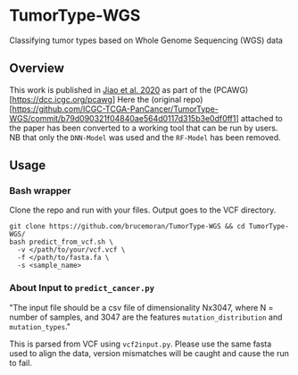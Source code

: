 # TumorType-WGS
Classifying tumor types based on Whole Genome Sequencing (WGS) data

## Overview
This work is published in [Jiao et al. 2020](https://www.nature.com/articles/s41467-019-13825-8) as part of the (PCAWG)[https://dcc.icgc.org/pcawg]
Here the (original repo)[https://github.com/ICGC-TCGA-PanCancer/TumorType-WGS/commit/b79d090321f04840ae564d0117d315b3e0df0ff1] attached to the paper has been converted to a working tool that can be run by users. NB that only the `DNN-Model` was used and the `RF-Model` has been removed.

## Usage

### Bash wrapper
Clone the repo and run with your files. Output goes to the VCF directory.
```
git clone https://github.com/brucemoran/TumorType-WGS && cd TumorType-WGS/
bash predict_from_vcf.sh \
  -v </path/to/your/vcf.vcf \
  -f </path/to/fasta.fa \
  -s <sample_name>
```

### About Input to `predict_cancer.py`
"The input file should be a csv file of dimensionality Nx3047, where N = number of samples, and 3047 are the features `mutation_distribution` and `mutation_types`."

This is parsed from VCF using `vcf2input.py`. Please use the same fasta used to align the data, version mismatches will be caught and cause the run to fail.

